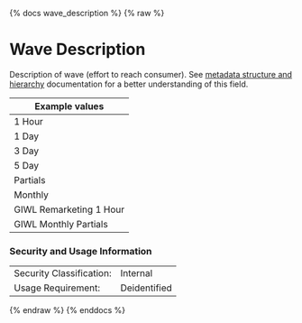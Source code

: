{% docs wave_description %}
{% raw %}

# Wave Description

Description of wave (effort to reach consumer).
See [metadata structure and hierarchy](#!/model/model.aaa_life_data_platform.staging_metadata_metadata)
documentation for a better understanding of this field.

| Example values            |
|---------------------------|
| 1 Hour                    |
| 1 Day                     |
| 3 Day                     |
| 5 Day                     |
| Partials                  |
| Monthly                   |
| GIWL Remarketing 1 Hour   |
| GIWL Monthly Partials     |

### Security and Usage Information
|    |    |
|---|---|
|Security Classification:| Internal |
|Usage Requirement:| Deidentified |

{% endraw %}
{% enddocs %}